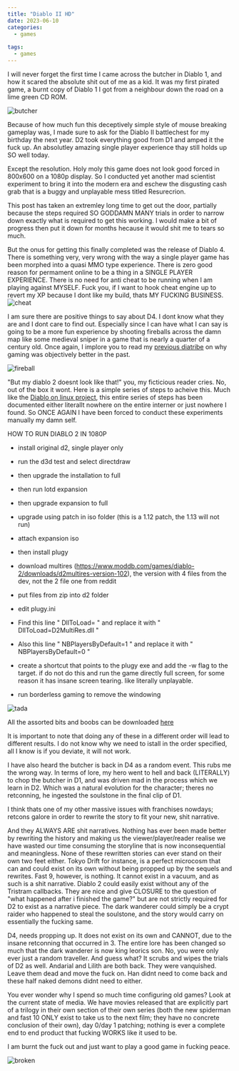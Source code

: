 ```yaml
---
title: "Diablo II HD"
date: 2023-06-10
categories:
  - games
  
tags:
  - games
---
```

I will never forget the first time I came across the butcher in Diablo 1, and how it scared the absolute shit out of me as a kid. It was my first pirated game, a burnt copy of Diablo 1 I got from a neighbour down the road on a lime green CD ROM.  

![butcher](/assets/images/d2/butcher.jpg)

Because of how much fun this deceptively simple style of mouse breaking gameplay was, I made sure to ask for the Diablo II battlechest for my birthday the next year. D2 took everything good from D1 and amped it the fuck up. An absolutley amazing single player experience thay still holds up SO well today.

Except the resolution. Holy moly this game does not look good forced in 800x600 on a 1080p display. So I conducted yet another mad scientist experiment to bring it into the modern era and eschew the disgusting cash grab that is a buggy and unplayable mess titled Resurecrion.

This post has taken an extremley long time to get out the door, partially because the steps required SO GODDAMN MANY trials in order to narrow down exactly what is required to get this working. I would make a bit of progress then put it down for months hecause it would shit me to tears so much.

But the onus for getting this finally completed was the release of Diablo 4. There is something very, very wrong with the way a single player game has been morphed into a quasi MMO type experience. There is zero good reason for permament online to be a thing in a SINGLE PLAYER EXPERIENCE. There is no need for anti cheat to be running when I am playing against MYSELF. Fuck you, if I want to hook cheat engine up to revert my XP because I dont like my build, thats MY FUCKING BUSINESS.
![cheat](/assets/images/d2/cheat.png)


I am sure there are positive things to say about D4. I dont know what they are and I dont care to find out. Especially since I can have what I can say is going to be a more fun experience by shooting fireballs across the damn map like some medieval sniper in a game that is nearly a quarter of a century old. Once again, I implore you to read my [previous diatribe](https://onecloudemoji.github.io/games/2004-gaming/) on why gaming was objectively better in the past.

![fireball](/assets/images/d2/fireball.png)

"But my diablo 2 doesnt look like that!" you, my ficticious reader cries. No, out of the box it wont. Here is a simple series of steps to acheive this. Much like the [Diablo on linux project](https://onecloudemoji.github.io/projects/games/diablo-on-linux/), this entire series of steps has been documented either literallt nowhere on the entire interner or just nowhere I found. So ONCE AGAIN I have been forced to conduct these experiments manually my damn self.

HOW TO RUN DIABLO 2 IN 1080P

* install original d2, single player only

* run the d3d  test and select directdraw

* then upgrade the installation to full

* then run lotd expansion

* then upgrade expansion to full

* upgrade using patch in iso folder (this is  a 1.12 patch, the 1.13  will not run)

* attach expansion iso

* then install plugy 

* download multires  (https://www.moddb.com/games/diablo-2/downloads/d2multires-version-102),  the  version  with 4  files from the  dev, not  the 2 file  one from reddit

* put files from zip into d2 folder

* edit plugy.ini
* Find this line " DllToLoad= " and replace it with " DllToLoad=D2MultiRes.dll "
* Also this line " NBPlayersByDefault=1 " and replace it with " NBPlayersByDefault=0 "

* create a shortcut that points to the plugy exe and add the -w flag to the target. if do not do this and run the game directly full screen, for some reason it has insane screen tearing. like literally unplayable.

* run borderless gaming to remove the windowing

![tada](/assets/images/d2/tada.png)


All the assorted bits and boobs can be downloaded [here](https://github.com/onecloudemoji/onecloudemoji.github.io/raw/refs/heads/master/assets/images/d2/diablo%202.zip)

It is important to note that doing any of these in a different order will lead to different results. I do not know why we need to istall in the order specified, all I know is if you deviate, it will not work.

I have also heard the butcher is back in D4 as a random event. This rubs me the wrong way. In terms of lore, my hero went to hell and back (LITERALLY) to chop the butcher in D1, and was driven mad in the process which we learn in D2. Which was a natural evolution for the character; theres no retconning, he ingested the soulstone in the final clip of D1. 

I think thats one of my other massive issues with franchises nowdays; retcons galore in order to rewrite the story to fit your new, shit narrative.

And they ALWAYS ARE shit narratives. Nothing has ever been made better by rewriting the history and making us the viewer/player/reader realise we have wasted our time consuming the storyline that is now inconsequential and meaningless. None of these rewritten stories can ever stand on their own two feet either. Tokyo Drift for instance, is a perfect microcosm that can and could exist on its own without being propped up by the sequels and rewrites. Fast 9, however, is nothing. It cannot exist in a vacuum, and as such is a shit narrative. Diablo 2 could easily exist without any of the Tristram callbacks. They are nice and give CLOSURE to the question of "what happened after i finished the game?" but are not strictly required for D2 to exist as a narrative piece. The dark wanderer could simply be a crypt raider who happened to steal the soulstone, and the story would carry on essentially the fucking same.

D4, needs propping up. It does not exist on its own and CANNOT, due to the insane retconning that occurred in 3. The entire lore has been changed so much that the dark wanderer is now king leorics son. No, you were only ever just a random traveller. And guess what? It scrubs and wipes the trials of D2 as well. Andarial and Lilith are both back. They were vanquished. Leave them dead and move the fuck on. Han didnt need to come back and these half naked demons didnt need to either.

You ever wonder why I spend so much time configuring old games? Look at the current state of media. We have movies released that are explicitly part of a trilogy in their own section of their own series (both the new spiderman and fast 10 ONLY exist to take us to the next film; they have no concrete conclusion of their own), day 0/day 1 patching; nothing is ever a complete end to end product that fucking WORKS like it used to be. 

I am burnt the fuck out and just want to play a good game in fucking peace.

![broken](/assets/images/esxi/broken.png)
